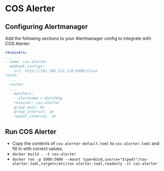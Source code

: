 # COS Alerter

## Configuring Alertmanager

Add the following sections to your Alertmanager config to integrate with COS Alerter:
```yaml
receivers:
...
- name: cos-alerter
  webhook_configs:
  - url: http://192.168.122.118:5000/alive
route:
  ...
  routes:
  ...
  - matchers:
    - alertname = Watchdog
    receiver: cos-alerter
    group_wait: 0s
    group_interval: 1m
    repeat_interval: 1m
```

## Run COS Alerter

* Copy the contents of `cos-alerter-default.toml` to `cos-alerter.toml` and fill in with correct values.
* `docker build . -t cos-alerter`
* `docker run -p 5000:5000 --mount type=bind,source="$(pwd)"/cos-alerter.toml,target=/etc/cos-alerter.toml,readonly -it cos-alerter`
